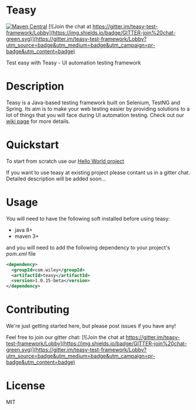 # Teasy
[![Maven Central](https://maven-badges.herokuapp.com/maven-central/com.wiley/teasy/badge.svg)](https://maven-badges.herokuapp.com/maven-central/com.wiley/teasy)
[![Join the chat at https://gitter.im/teasy-test-framework/Lobby](https://img.shields.io/badge/GITTER-join%20chat-green.svg)](https://gitter.im/teasy-test-framework/Lobby?utm_source=badge&utm_medium=badge&utm_campaign=pr-badge&utm_content=badge)



Test easy with Teasy - UI automation testing framework

# Description
Teasy is a Java-based testing framework built on Selenium, TestNG and Spring. Its aim is to make your web testing easier by providing solutions to a lot of things that you will face during UI automation testing. Check out our [wiki page](https://github.com/WileyLabs/teasy/wiki) for more details.
# Quickstart
To start from scratch use our [Hello World project](https://github.com/WileyLabs/teasy-template-archetype)

If you want to use teasy at existing project please contant us in a gitter chat. Detailed description will be added soon...
# Usage
You will need to have the following soft installed before using teasy:
* java 8+
* maven 3+

and you will need to add the following dependency to your project's *pom.xml* file
```xml
<dependency>
  <groupId>com.wiley</groupId>
  <artifactId>teasy</artifactId>
  <version>1.0.15-beta</version>
</dependency>
```

# Contributing

We're just getting started here, but please post issues if you have any!

Feel free to join our gitter chat:
[![Join the chat at https://gitter.im/teasy-test-framework/Lobby](https://img.shields.io/badge/GITTER-join%20chat-green.svg)](https://gitter.im/teasy-test-framework/Lobby?utm_source=badge&utm_medium=badge&utm_campaign=pr-badge&utm_content=badge)

# License

MIT
